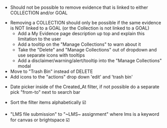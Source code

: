 * Should not be possible to remove evidence that is linked to either COLLECTION and/or GOAL 
- Removing a COLLECTION should only be possible if the same evidence is NOT linked to a GOAL (or the Collection is not linked to a GOAL)
	- Add a My Evidence page description up top and explain this limitation to the user
	- Add a tooltip on the "Manage Collections" to warn about it
	- Take the "Delete" and "Manage Collections" out of dropdown and use separate icons with tooltips
	- Add a disclaimer/warning/alert/tooltip into the "Manage Collections" modal
- Move to "Trash Bin" instead of DELETE
- Add icons to the "actions" drop down 'edit' and 'trash bin'
* Date picker inside of the Created_At filter, if not possible do a separate pick "from-to" next to search bar

* Sort the filter items alphabetically ☑️
* "LMS file submission" to "~LMS~ assignment" where lms is a keyword for canvas or brightspace ☑️